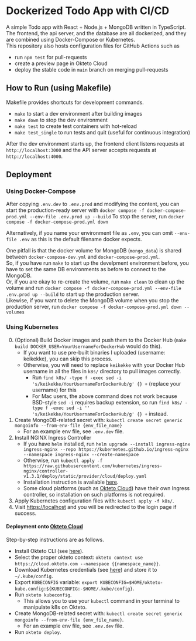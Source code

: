 # Dockerized Todo App with CI/CD

A simple Todo app with React + Node.js + MongoDB written in TypeScript.  
The frontend, the api server, and the database are all dockerized, and they are combined using Docker-Compose or Kubernetes.  
This repository also hosts configuration files for GitHub Actions such as

- run `npm test` for pull-requests
- create a preview page in Okteto Cloud
- deploy the stable code in `main` branch on merging pull-requests

## How to Run (using Makefile)

Makefile provides shortcuts for development commands.

- `make` to start a dev environment after building images
- `make down` to stop the dev environment
- `make test` to create test containers with hot-reload
- `make test_single` to run tests and quit (useful for continuous integration)

After the dev environment starts up, the frontend client listens requests at `http://localhost:3000` and the API server accepts requests at `http://localhost:4000`.

## Deployment

### Using Docker-Compose

After copying `.env.dev` to `.env.prod` and modifying the content, you can start the production-ready server with `docker compose -f docker-compose-prod.yml --env-file .env.prod up --build`
To stop the server, run `docker compose -f docker-compose-prod.yml down`

Alternatively, if you name your environment file as `.env`, you can omit `--env-file .env` as this is the default filename docker expects.

One pitfall is that the docker volume for MongoDB (`mongo_data`) is shared between `docker-compose-dev.yml` and `docker-compose-prod.yml`.  
So, if you have run `make` to start up the develpment environment before, you have to set the same DB environments as before to connect to the MongoDB.  
Or, if you are okay to re-create the volume, run `make clean` to clean up the volume and run `docker compose -f docker-compose-prod.yml --env-file .env.prod up --build` to start up the production server.  
Likewise, if you want to delete the MongoDB volume when you stop the production server, run `docker compose -f docker-compose-prod.yml down --volumes`

### Using Kubernetes

0. (Optional) Build Docker images and push them to the Docker Hub (`make build DOCKER_USER=YourUsernameForDockerHub` would do this).
   - If you want to use pre-built binaries I uploaded (username: keikekke), you can skip this process.
   - Otherwise, you will need to replace `keikekke` with your Docker Hub username in all the files in `k8s/` directory to pull images correctly.
     - Run `find k8s/ -type f -exec sed -i 's/keikekke/YourUsernameForDockerHub/g' {} +` (replace your username) for this
     - For Mac users, the above command does not work because BSD-style `sed -i` requires backup extension, so run `find k8s/ -type f -exec sed -i '' 's/keikekke/YourUsernameForDockerHub/g' {} +` instead.
1. Create MongoDB-related secret with: `kubectl create secret generic mongoinfo --from-env-file {env_file_name}`
   - For an example env file, see `.env.dev` file.
2. Install NGINX Ingress Controller
   - If you have `helm` installed, run `helm upgrade --install ingress-nginx ingress-nginx --repo https://kubernetes.github.io/ingress-nginx --namespace ingress-nginx --create-namespace`
   - Otherwise, run `kubectl apply -f https://raw.githubusercontent.com/kubernetes/ingress-nginx/controller-v1.3.1/deploy/static/provider/cloud/deploy.yaml`
   - Installation instruction is available [here](https://kubernetes.github.io/ingress-nginx/deploy/).
   - Some cloud platforms (such as [Okteto Cloud](https://www.okteto.com/)) have their own Ingress controller, so installation on such platforms is not required.
3. Apply Kubernetes configuration files with: `kubectl apply -f k8s/`.
4. Visit [https://localhost](https://localhost) and you will be redirected to the login page if success.

#### Deployment onto [Okteto Cloud](https://www.okteto.com/)

Step-by-step instructions are as follows.

- Install Okteto CLI (see [here](https://www.okteto.com/docs/getting-started/)).
- Select the proper okteto context: `okteto context use https://cloud.okteto.com --namespace {{namespace_name}}`.
- Download Kubernetes credentials (see [here](https://www.okteto.com/docs/cloud/credentials/)) and store it to `~/.kube/config`.
- Export `KUBECONFIG` variable: `export KUBECONFIG=$HOME/okteto-kube.config:${KUBECONFIG:-$HOME/.kube/config}`.
- Run `okteto kubeconfig`.
  - This allows you to use your `kubectl` command in your terminal to manipulate k8s on Okteto.
- Create MongoDB-related secret with: `kubectl create secret generic mongoinfo --from-env-file {env_file_name}`.
  - For an example env file, see `.env.dev` file.
- Run `okteto deploy`.
